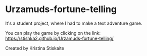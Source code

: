 # Urzamuds-fortune-telling

It's a student project, where I had to make a text adventure game.

You can play the game by clicking on the link: https://stishka2.github.io/Urzamuds-fortune-telling/

Created by Kristina Stiskaite
